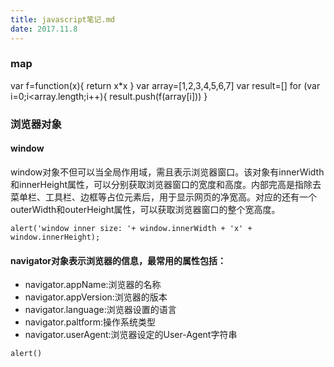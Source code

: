 ```yaml
---
title: javascript笔记.md
date: 2017.11.8
---
```

### map
var f=function(x){
  return x*x
}
var array=[1,2,3,4,5,6,7]
var result=[]
for (var i=0;i<array.length;i++){
  result.push(f(array[i]))
}

### 浏览器对象

#### window

window对象不但可以当全局作用域，需且表示浏览器窗口。该对象有innerWidth和innerHeight属性，可以分别获取浏览器窗口的宽度和高度。内部完高是指除去菜单栏、工具栏、边框等占位元素后，用于显示网页的净宽高。对应的还有一个outerWidth和outerHeight属性，可以获取浏览器窗口的整个宽高度。
```
alert('window inner size: '+ window.innerWidth + 'x' + window.innerHeight);
```
#### navigator对象表示浏览器的信息，最常用的属性包括：
+ navigator.appName:浏览器的名称
+ navigator.appVersion:浏览器的版本
+ navigator.language:浏览器设置的语言
+ navigator.paltform:操作系统类型
+ navigator.userAgent:浏览器设定的User-Agent字符串

```
alert()
```
